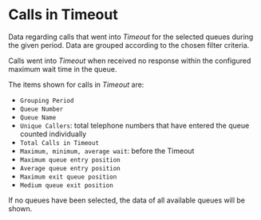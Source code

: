 # Calls in Timeout

Data regarding calls that went into *Timeout* for the selected queues
during the given period.
Data are grouped according to the chosen filter criteria.

Calls went into *Timeout* when received no response within the 
configured maximum wait time in the queue.

The items shown for calls in *Timeout* are:

- `Grouping Period`
- `Queue Number`
- `Queue Name`
- `Unique Callers`: total telephone numbers that have entered the queue
counted individually
- `Total Calls in Timeout`
- `Maximum, minimum, average wait`: before the Timeout
- `Maximum queue entry position`
- `Average queue entry position`
- `Maximum exit queue position`
- `Medium queue exit position`

If no queues have been selected, the data of all available queues will 
be shown.
